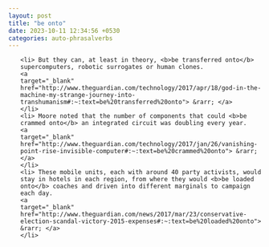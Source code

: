 ```yaml
---
layout: post
title: "be onto"
date: 2023-10-11 12:34:56 +0530
categories: auto-phrasalverbs
---
```

<ol>

    <li> But they can, at least in theory, <b>be transferred onto</b> supercomputers, robotic surrogates or human clones.
    <a 
    target="_blank" 
    href="http://www.theguardian.com/technology/2017/apr/18/god-in-the-machine-my-strange-journey-into-transhumanism#:~:text=be%20transferred%20onto"> &rarr; </a>
    </li>
    <li> Moore noted that the number of components that could <b>be crammed onto</b> an integrated circuit was doubling every year.
    <a 
    target="_blank" 
    href="http://www.theguardian.com/technology/2017/jan/26/vanishing-point-rise-invisible-computer#:~:text=be%20crammed%20onto"> &rarr; </a>
    </li>
    <li> These mobile units, each with around 40 party activists, would stay in hotels in each region, from where they would <b>be loaded onto</b> coaches and driven into different marginals to campaign each day.
    <a 
    target="_blank" 
    href="http://www.theguardian.com/news/2017/mar/23/conservative-election-scandal-victory-2015-expenses#:~:text=be%20loaded%20onto"> &rarr; </a>
    </li>